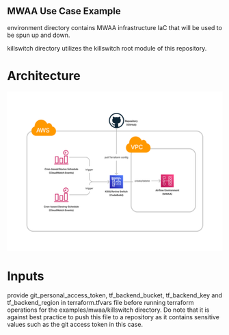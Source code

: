 ## MWAA Use Case Example

environment directory contains MWAA infrastructure IaC that will be used to be spun up and down.

killswitch directory utilizes the killswitch root module of this repository.

# Architecture
![MWAA Killswitch](../../docs/mwaa-example-architecture.png)

# Inputs

provide git_personal_access_token, tf_backend_bucket, tf_backend_key and tf_backend_region in terraform.tfvars file before running terraform operations for the examples/mwaa/killswitch directory. Do note that it is against best practice to push this file to a repository as it contains sensitive values such as the git access token in this case.
